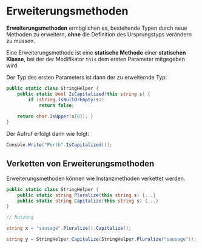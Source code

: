 # Erweiterungsmethoden


**Erweiterungsmethoden** ermöglichen es, bestehende Typen durch neue Methoden zu erweitern, **ohne** die Definition des Ursprungstyps verändern zu müssen.


Eine Erweiterungsmethode ist eine **statische Methode** einer **statischen Klasse**, bei der der Modifikator `this` dem ersten Parameter mitgegeben wird.

Der Typ des ersten Parameters ist dann der zu erweiternde Typ:

```csharp
public static class StringHelper {
    public static bool IsCapitalized(this string s) {
        if (string.IsNullOrEmpty(s)) 
            return false;
    
    return char.IsUpper(s[0]); }
}
```

Der Aufruf erfolgt dann wie folgt:

```csharp
Console.Write("Perth".IsCapitalized());
```


## Verketten von Erweiterungsmethoden

Erweiterungsmethoden können wie Instanzmethoden verkettet werden.

```csharp
public static class StringHelper {
    public static string Pluralize(this string s) {...}
    public static string Capitalize(this string s) {...} 
}

// Nutzung

string x = "sausage".Pluralize().Capitalize();

string y = StringHelper.Capitalize(StringHelper.Pluralize("sausage"));
```
